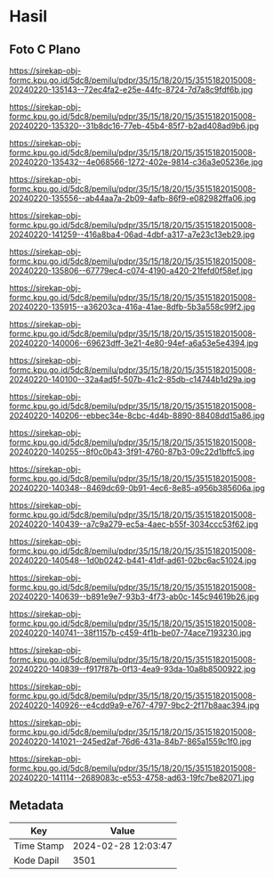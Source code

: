 # Hasil

## Foto C Plano

https://sirekap-obj-formc.kpu.go.id/5dc8/pemilu/pdpr/35/15/18/20/15/3515182015008-20240220-135143--72ec4fa2-e25e-44fc-8724-7d7a8c9fdf6b.jpg

https://sirekap-obj-formc.kpu.go.id/5dc8/pemilu/pdpr/35/15/18/20/15/3515182015008-20240220-135320--31b8dc16-77eb-45b4-85f7-b2ad408ad9b6.jpg

https://sirekap-obj-formc.kpu.go.id/5dc8/pemilu/pdpr/35/15/18/20/15/3515182015008-20240220-135432--4e068566-1272-402e-9814-c36a3e05236e.jpg

https://sirekap-obj-formc.kpu.go.id/5dc8/pemilu/pdpr/35/15/18/20/15/3515182015008-20240220-135556--ab44aa7a-2b09-4afb-86f9-e082982ffa06.jpg

https://sirekap-obj-formc.kpu.go.id/5dc8/pemilu/pdpr/35/15/18/20/15/3515182015008-20240220-141259--416a8ba4-06ad-4dbf-a317-a7e23c13eb29.jpg

https://sirekap-obj-formc.kpu.go.id/5dc8/pemilu/pdpr/35/15/18/20/15/3515182015008-20240220-135806--67779ec4-c074-4190-a420-21fefd0f58ef.jpg

https://sirekap-obj-formc.kpu.go.id/5dc8/pemilu/pdpr/35/15/18/20/15/3515182015008-20240220-135915--a36203ca-416a-41ae-8dfb-5b3a558c99f2.jpg

https://sirekap-obj-formc.kpu.go.id/5dc8/pemilu/pdpr/35/15/18/20/15/3515182015008-20240220-140006--69623dff-3e21-4e80-94ef-a6a53e5e4394.jpg

https://sirekap-obj-formc.kpu.go.id/5dc8/pemilu/pdpr/35/15/18/20/15/3515182015008-20240220-140100--32a4ad5f-507b-41c2-85db-c14744b1d29a.jpg

https://sirekap-obj-formc.kpu.go.id/5dc8/pemilu/pdpr/35/15/18/20/15/3515182015008-20240220-140206--ebbec34e-8cbc-4d4b-8890-88408dd15a86.jpg

https://sirekap-obj-formc.kpu.go.id/5dc8/pemilu/pdpr/35/15/18/20/15/3515182015008-20240220-140255--8f0c0b43-3f91-4760-87b3-09c22d1bffc5.jpg

https://sirekap-obj-formc.kpu.go.id/5dc8/pemilu/pdpr/35/15/18/20/15/3515182015008-20240220-140348--8469dc69-0b91-4ec6-8e85-a956b385606a.jpg

https://sirekap-obj-formc.kpu.go.id/5dc8/pemilu/pdpr/35/15/18/20/15/3515182015008-20240220-140439--a7c9a279-ec5a-4aec-b55f-3034ccc53f62.jpg

https://sirekap-obj-formc.kpu.go.id/5dc8/pemilu/pdpr/35/15/18/20/15/3515182015008-20240220-140548--1d0b0242-b441-41df-ad61-02bc6ac51024.jpg

https://sirekap-obj-formc.kpu.go.id/5dc8/pemilu/pdpr/35/15/18/20/15/3515182015008-20240220-140639--b891e9e7-93b3-4f73-ab0c-145c94619b26.jpg

https://sirekap-obj-formc.kpu.go.id/5dc8/pemilu/pdpr/35/15/18/20/15/3515182015008-20240220-140741--38f1157b-c459-4f1b-be07-74ace7193230.jpg

https://sirekap-obj-formc.kpu.go.id/5dc8/pemilu/pdpr/35/15/18/20/15/3515182015008-20240220-140839--f917f87b-0f13-4ea9-93da-10a8b8500922.jpg

https://sirekap-obj-formc.kpu.go.id/5dc8/pemilu/pdpr/35/15/18/20/15/3515182015008-20240220-140926--e4cdd9a9-e767-4797-9bc2-2f17b8aac394.jpg

https://sirekap-obj-formc.kpu.go.id/5dc8/pemilu/pdpr/35/15/18/20/15/3515182015008-20240220-141021--245ed2af-76d6-431a-84b7-865a1559c1f0.jpg

https://sirekap-obj-formc.kpu.go.id/5dc8/pemilu/pdpr/35/15/18/20/15/3515182015008-20240220-141114--2689083c-e553-4758-ad63-19fc7be82071.jpg


## Metadata

| Key        | Value               |
| ---------- | ------------------- |
| Time Stamp | 2024-02-28 12:03:47 |
| Kode Dapil | 3501                |



